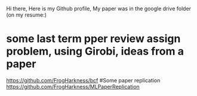 
Hi there, 
Here is my Github profile, 
My paper was in the google drive folder (on my resume:)
# some last term pper review assign problem, using Girobi, ideas from a paper
https://github.com/FrogHarkness/bcf
#Some paper replication
https://github.com/FrogHarkness/MLPaperReplication
